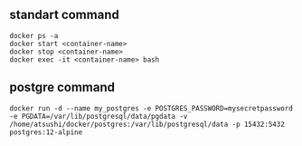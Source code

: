 ## standart command
```
docker ps -a
docker start <container-name>
docker stop <container-name>
docker exec -it <container-name> bash
```

## postgre command
```
docker run -d --name my_postgres -e POSTGRES_PASSWORD=mysecretpassword -e PGDATA=/var/lib/postgresql/data/pgdata -v /home/atsushi/docker/postgres:/var/lib/postgresql/data -p 15432:5432 postgres:12-alpine
```

